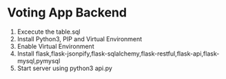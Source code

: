 # Voting App Backend

1. Excecute the table.sql
2. Install Python3, PIP and Virtual Environment
3. Enable Virtual Environment
4. Install flask,flask-jsonpify,flask-sqlalchemy,flask-restful,flask-api,flask-mysql,pymysql
5. Start server using python3 api.py
